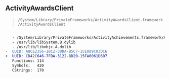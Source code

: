 ## ActivityAwardsClient

> `/System/Library/PrivateFrameworks/ActivityAwardsClient.framework/ActivityAwardsClient`

```diff

   - /System/Library/PrivateFrameworks/ActivityAchievements.framework/ActivityAchievements
   - /usr/lib/libSystem.B.dylib
   - /usr/lib/libobjc.A.dylib
-  UUID: A8CE2356-1BC2-30DA-B5C7-1CE089C03DC6
+  UUID: CD42C646-7FDA-3122-8D20-15FA0061D607
   Functions: 114
   Symbols:   420
   CStrings:  170

```

